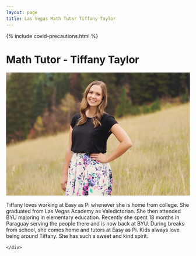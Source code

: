 ```yaml
---
layout: page
title: Las Vegas Math Tutor Tiffany Taylor
---
```


{% include covid-precautions.html %}

<!-- main start -->
<div class="main col-12">
  <div class="row">
    <div class="col-md-12">
      <h1 class="page-title">Math Tutor - Tiffany Taylor</h1>
      <div class="separator-2"></div>
      <div class="row">
        <div class="col-md-5 col-md-push-7 mb-20">
          <img src="/images/tutors/taylor_tiffany_bio.jpg" class="img-responsive" alt="Math Tutor Tiffany Taylor">
        </div>
        <div class="col-md-7 col-md-pull-5">
          <p>Tiffany loves working at Easy as Pi whenever she is home from college. She graduated from Las Vegas Academy as Valedictorian.  She then attended BYU majoring in elementary education.  Recently she spent 18 months in Paraguay serving the people there and is now back at BYU.  During breaks from school, she comes home and tutors at Easy as Pi.  Kids always love being around Tiffany.  She has such a sweet and kind spirit.</p>
        </div>
      </div>
      
    </div>
  </div>
</div>
<!-- main end -->